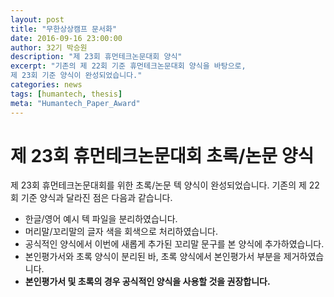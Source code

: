 ```yaml
---
layout: post
title: "무한상상캠프 문서화"
date: 2016-09-16 23:00:00
author: 32기 박승원
description: "제 23회 휴먼테크논문대회 양식"
excerpt: "기존의 제 22회 기준 휴먼테크논문대회 양식을 바탕으로,
제 23회 기준 양식이 완성되었습니다."
categories: news
tags: [humantech, thesis]
meta: "Humantech_Paper_Award"
---
```


# 제 23회 휴먼테크논문대회 초록/논문 양식

제 23회 휴먼테크논문대회를 위한 초록/논문 텍 양식이 완성되었습니다.
기존의 제 22회 기준 양식과 달라진 점은 다음과 같습니다.

+ 한글/영어 예시 텍 파일을 분리하였습니다.
+ 머리말/꼬리말의 글자 색을 회색으로 처리하였습니다.
+ 공식적인 양식에서 이번에 새롭게 추가된 꼬리말 문구를 본 양식에 추가하였습니다.
+ 본인평가서와 초록 양식이 분리된 바, 초록 양식에서 본인평가서 부분을 제거하였습니다.
+ **본인평가서 및 초록의 경우 공식적인 양식을 사용할 것을 권장합니다.**
